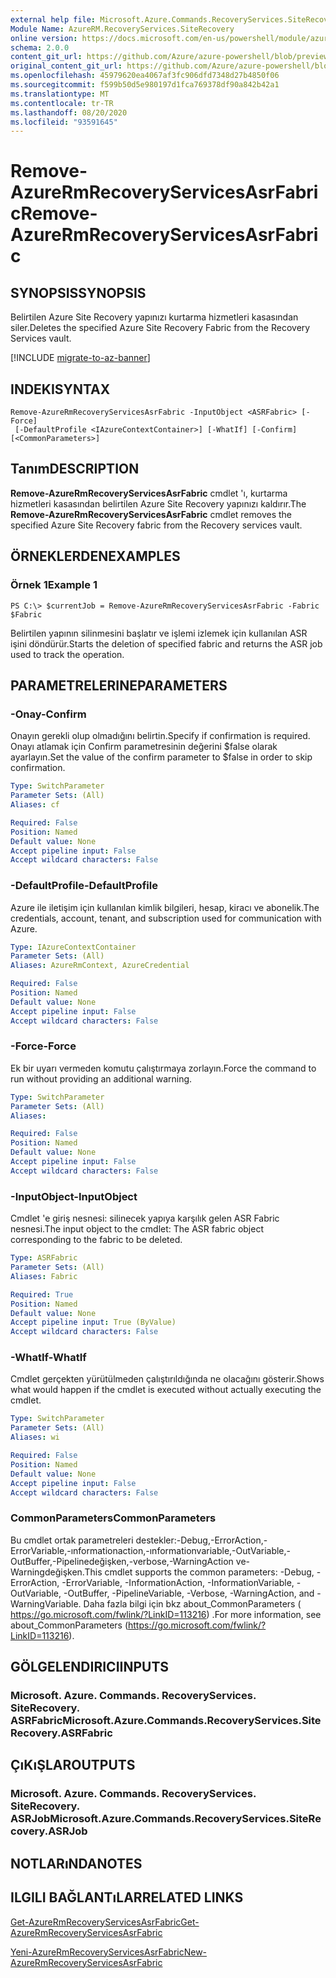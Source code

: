 ```yaml
---
external help file: Microsoft.Azure.Commands.RecoveryServices.SiteRecovery.dll-Help.xml
Module Name: AzureRM.RecoveryServices.SiteRecovery
online version: https://docs.microsoft.com/en-us/powershell/module/azurerm.recoveryservices.siterecovery/remove-azurermrecoveryservicesasrfabric
schema: 2.0.0
content_git_url: https://github.com/Azure/azure-powershell/blob/preview/src/ResourceManager/RecoveryServices.SiteRecovery/Commands.RecoveryServices.SiteRecovery/help/Remove-AzureRmRecoveryServicesAsrFabric.md
original_content_git_url: https://github.com/Azure/azure-powershell/blob/preview/src/ResourceManager/RecoveryServices.SiteRecovery/Commands.RecoveryServices.SiteRecovery/help/Remove-AzureRmRecoveryServicesAsrFabric.md
ms.openlocfilehash: 45979620ea4067af3fc906dfd7348d27b4850f06
ms.sourcegitcommit: f599b50d5e980197d1fca769378df90a842b42a1
ms.translationtype: MT
ms.contentlocale: tr-TR
ms.lasthandoff: 08/20/2020
ms.locfileid: "93591645"
---
```

# <span data-ttu-id="17a81-101">Remove-AzureRmRecoveryServicesAsrFabric</span><span class="sxs-lookup"><span data-stu-id="17a81-101">Remove-AzureRmRecoveryServicesAsrFabric</span></span>

## <span data-ttu-id="17a81-102">SYNOPSIS</span><span class="sxs-lookup"><span data-stu-id="17a81-102">SYNOPSIS</span></span>
<span data-ttu-id="17a81-103">Belirtilen Azure Site Recovery yapınızı kurtarma hizmetleri kasasından siler.</span><span class="sxs-lookup"><span data-stu-id="17a81-103">Deletes the specified Azure Site Recovery Fabric from the Recovery Services vault.</span></span>

[!INCLUDE [migrate-to-az-banner](../../includes/migrate-to-az-banner.md)]

## <span data-ttu-id="17a81-104">INDEKI</span><span class="sxs-lookup"><span data-stu-id="17a81-104">SYNTAX</span></span>

```
Remove-AzureRmRecoveryServicesAsrFabric -InputObject <ASRFabric> [-Force]
 [-DefaultProfile <IAzureContextContainer>] [-WhatIf] [-Confirm] [<CommonParameters>]
```

## <span data-ttu-id="17a81-105">Tanım</span><span class="sxs-lookup"><span data-stu-id="17a81-105">DESCRIPTION</span></span>
<span data-ttu-id="17a81-106">**Remove-AzureRmRecoveryServicesAsrFabric** cmdlet 'ı, kurtarma hizmetleri kasasından belirtilen Azure Site Recovery yapınızı kaldırır.</span><span class="sxs-lookup"><span data-stu-id="17a81-106">The **Remove-AzureRmRecoveryServicesAsrFabric** cmdlet removes the specified Azure Site Recovery fabric from the Recovery services vault.</span></span>

## <span data-ttu-id="17a81-107">ÖRNEKLERDEN</span><span class="sxs-lookup"><span data-stu-id="17a81-107">EXAMPLES</span></span>

### <span data-ttu-id="17a81-108">Örnek 1</span><span class="sxs-lookup"><span data-stu-id="17a81-108">Example 1</span></span>
```
PS C:\> $currentJob = Remove-AzureRmRecoveryServicesAsrFabric -Fabric $Fabric
```

<span data-ttu-id="17a81-109">Belirtilen yapının silinmesini başlatır ve işlemi izlemek için kullanılan ASR işini döndürür.</span><span class="sxs-lookup"><span data-stu-id="17a81-109">Starts the deletion of specified fabric and returns the ASR job used to track the operation.</span></span>

## <span data-ttu-id="17a81-110">PARAMETRELERINE</span><span class="sxs-lookup"><span data-stu-id="17a81-110">PARAMETERS</span></span>

### <span data-ttu-id="17a81-111">-Onay</span><span class="sxs-lookup"><span data-stu-id="17a81-111">-Confirm</span></span>
<span data-ttu-id="17a81-112">Onayın gerekli olup olmadığını belirtin.</span><span class="sxs-lookup"><span data-stu-id="17a81-112">Specify if confirmation is required.</span></span> <span data-ttu-id="17a81-113">Onayı atlamak için Confirm parametresinin değerini $false olarak ayarlayın.</span><span class="sxs-lookup"><span data-stu-id="17a81-113">Set the value of the confirm parameter to $false in order to skip confirmation.</span></span>

```yaml
Type: SwitchParameter
Parameter Sets: (All)
Aliases: cf

Required: False
Position: Named
Default value: None
Accept pipeline input: False
Accept wildcard characters: False
```

### <span data-ttu-id="17a81-114">-DefaultProfile</span><span class="sxs-lookup"><span data-stu-id="17a81-114">-DefaultProfile</span></span>
<span data-ttu-id="17a81-115">Azure ile iletişim için kullanılan kimlik bilgileri, hesap, kiracı ve abonelik.</span><span class="sxs-lookup"><span data-stu-id="17a81-115">The credentials, account, tenant, and subscription used for communication with Azure.</span></span>
```yaml
Type: IAzureContextContainer
Parameter Sets: (All)
Aliases: AzureRmContext, AzureCredential

Required: False
Position: Named
Default value: None
Accept pipeline input: False
Accept wildcard characters: False
```

### <span data-ttu-id="17a81-116">-Force</span><span class="sxs-lookup"><span data-stu-id="17a81-116">-Force</span></span>
<span data-ttu-id="17a81-117">Ek bir uyarı vermeden komutu çalıştırmaya zorlayın.</span><span class="sxs-lookup"><span data-stu-id="17a81-117">Force the command to run without providing an additional warning.</span></span>

```yaml
Type: SwitchParameter
Parameter Sets: (All)
Aliases:

Required: False
Position: Named
Default value: None
Accept pipeline input: False
Accept wildcard characters: False
```

### <span data-ttu-id="17a81-118">-InputObject</span><span class="sxs-lookup"><span data-stu-id="17a81-118">-InputObject</span></span>
<span data-ttu-id="17a81-119">Cmdlet 'e giriş nesnesi: silinecek yapıya karşılık gelen ASR Fabric nesnesi.</span><span class="sxs-lookup"><span data-stu-id="17a81-119">The input object to the cmdlet: The ASR fabric object corresponding to the fabric to be deleted.</span></span>

```yaml
Type: ASRFabric
Parameter Sets: (All)
Aliases: Fabric

Required: True
Position: Named
Default value: None
Accept pipeline input: True (ByValue)
Accept wildcard characters: False
```

### <span data-ttu-id="17a81-120">-WhatIf</span><span class="sxs-lookup"><span data-stu-id="17a81-120">-WhatIf</span></span>
<span data-ttu-id="17a81-121">Cmdlet gerçekten yürütülmeden çalıştırıldığında ne olacağını gösterir.</span><span class="sxs-lookup"><span data-stu-id="17a81-121">Shows what would happen if the cmdlet is executed without actually executing the cmdlet.</span></span>

```yaml
Type: SwitchParameter
Parameter Sets: (All)
Aliases: wi

Required: False
Position: Named
Default value: None
Accept pipeline input: False
Accept wildcard characters: False
```

### <span data-ttu-id="17a81-122">CommonParameters</span><span class="sxs-lookup"><span data-stu-id="17a81-122">CommonParameters</span></span>
<span data-ttu-id="17a81-123">Bu cmdlet ortak parametreleri destekler:-Debug,-ErrorAction,-ErrorVariable,-ınformationaction,-ınformationvariable,-OutVariable,-OutBuffer,-Pipelinedeğişken,-verbose,-WarningAction ve-Warningdeğişken.</span><span class="sxs-lookup"><span data-stu-id="17a81-123">This cmdlet supports the common parameters: -Debug, -ErrorAction, -ErrorVariable, -InformationAction, -InformationVariable, -OutVariable, -OutBuffer, -PipelineVariable, -Verbose, -WarningAction, and -WarningVariable.</span></span> <span data-ttu-id="17a81-124">Daha fazla bilgi için bkz about_CommonParameters ( https://go.microsoft.com/fwlink/?LinkID=113216) .</span><span class="sxs-lookup"><span data-stu-id="17a81-124">For more information, see about_CommonParameters (https://go.microsoft.com/fwlink/?LinkID=113216).</span></span>

## <span data-ttu-id="17a81-125">GÖLGELENDIRICI</span><span class="sxs-lookup"><span data-stu-id="17a81-125">INPUTS</span></span>

### <span data-ttu-id="17a81-126">Microsoft. Azure. Commands. RecoveryServices. SiteRecovery. ASRFabric</span><span class="sxs-lookup"><span data-stu-id="17a81-126">Microsoft.Azure.Commands.RecoveryServices.SiteRecovery.ASRFabric</span></span>

## <span data-ttu-id="17a81-127">ÇıKıŞLAR</span><span class="sxs-lookup"><span data-stu-id="17a81-127">OUTPUTS</span></span>

### <span data-ttu-id="17a81-128">Microsoft. Azure. Commands. RecoveryServices. SiteRecovery. ASRJob</span><span class="sxs-lookup"><span data-stu-id="17a81-128">Microsoft.Azure.Commands.RecoveryServices.SiteRecovery.ASRJob</span></span>

## <span data-ttu-id="17a81-129">NOTLARıNDA</span><span class="sxs-lookup"><span data-stu-id="17a81-129">NOTES</span></span>

## <span data-ttu-id="17a81-130">ILGILI BAĞLANTıLAR</span><span class="sxs-lookup"><span data-stu-id="17a81-130">RELATED LINKS</span></span>

[<span data-ttu-id="17a81-131">Get-AzureRmRecoveryServicesAsrFabric</span><span class="sxs-lookup"><span data-stu-id="17a81-131">Get-AzureRmRecoveryServicesAsrFabric</span></span>](./Get-AzureRmRecoveryServicesAsrFabric.md)

[<span data-ttu-id="17a81-132">Yeni-AzureRmRecoveryServicesAsrFabric</span><span class="sxs-lookup"><span data-stu-id="17a81-132">New-AzureRmRecoveryServicesAsrFabric</span></span>](./New-AzureRmRecoveryServicesAsrFabric.md)
